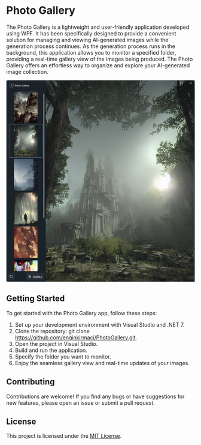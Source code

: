 # Photo Gallery

The Photo Gallery is a lightweight and user-friendly application developed using WPF. It has been specifically designed to provide a convenient solution for managing and viewing AI-generated images while the generation process continues. As the generation process runs in the background, this application allows you to monitor a specified folder, providing a real-time gallery view of the images being produced. The Photo Gallery offers an effortless way to organize and explore your AI-generated image collection.

![Screenshot](screenshot.png)
 
## Getting Started

To get started with the Photo Gallery app, follow these steps:

1. Set up your development environment with Visual Studio and .NET 7.
2. Clone the repository: git clone https://github.com/enginkirmaci/PhotoGallery.git.
3. Open the project in Visual Studio.
4. Build and run the application.
5. Specify the folder you want to monitor.
6. Enjoy the seamless gallery view and real-time updates of your images.

## Contributing

Contributions are welcome! If you find any bugs or have suggestions for new features, please open an issue or submit a pull request.

## License

This project is licensed under the [MIT License](LICENSE).
